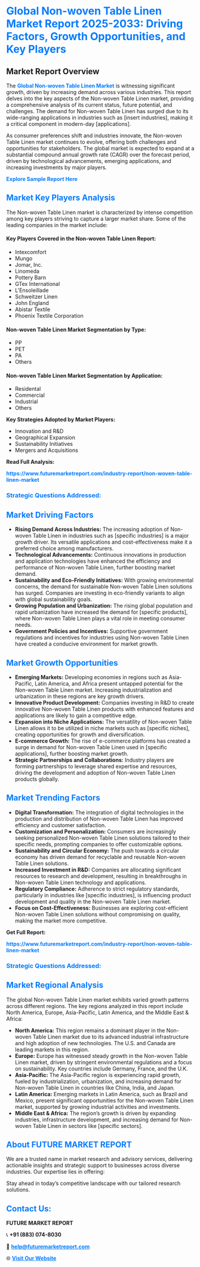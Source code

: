 <h1 style="color: #007BFF;">Global Non-woven Table Linen Market Report 2025-2033: Driving Factors, Growth Opportunities, and Key Players</h1>

<section id="overview">
<h2>Market Report Overview</h2>
<p>The <a href="https://www.futuremarketreport.com/industry-report/non-woven-table-linen-market" style="color: #007BFF; text-decoration: none;"><strong>Global Non-woven Table Linen Market</strong></a> is witnessing significant growth, driven by increasing demand across various industries. This report delves into the key aspects of the Non-woven Table Linen market, providing a comprehensive analysis of its current status, future potential, and challenges. The demand for Non-woven Table Linen has surged due to its wide-ranging applications in industries such as [insert industries], making it a critical component in modern-day [applications].</p>
<p>As consumer preferences shift and industries innovate, the Non-woven Table Linen market continues to evolve, offering both challenges and opportunities for stakeholders. The global market is expected to expand at a substantial compound annual growth rate (CAGR) over the forecast period, driven by technological advancements, emerging applications, and increasing investments by major players.</p>
</section>

<section id="overview">
<p><a href="https://www.futuremarketreport.com/request-sample/reportId=53230" style="color: #007BFF; text-decoration: none;"><strong>Explore Sample Report Here</strong></a></p>
</section>

<section id="key-players">
<h2 style="color: #007BFF;">Market Key Players Analysis</h2>
<p>The Non-woven Table Linen market is characterized by intense competition among key players striving to capture a larger market share. Some of the leading companies in the market include:</p>
<h4>Key Players Covered in the Non-woven Table Linen Report:</h4>
<ul><li>Intexcomfort</li><li>Mungo</li><li>Jomar, Inc.</li><li>Linomeda</li><li>Pottery Barn</li><li>GTex International</li><li>L&#039;Ensoleillade</li><li>Schweitzer Linen</li><li>John England</li><li>Abistar Textile</li><li>Phoenix Textile Corporation</li></ul>
<h4>Non-woven Table Linen Market Segmentation by Type:</h4>
<ul><li>PP</li><li>PET</li><li>PA</li><li>Others</li></ul>

<h4>Non-woven Table Linen Market Segmentation by Application:</h4>
<ul><li>Residental</li><li>Commercial</li><li>Industrial</li><li>Others</li></ul>
<p><strong>Key Strategies Adopted by Market Players:</strong></p>
<ul>
<li>Innovation and R&D</li>
<li>Geographical Expansion</li>
<li>Sustainability Initiatives</li>
<li>Mergers and Acquisitions</li>
</ul>
</section>

<section>
<p><strong>Read Full Analysis: </strong></p><a href="https://www.futuremarketreport.com/industry-report/non-woven-table-linen-market" style="color: #007BFF; text-decoration: none;"><strong>https://www.futuremarketreport.com/industry-report/non-woven-table-linen-market</strong></a>
<h3 style="color: #007BFF;">Strategic Questions Addressed:</h3>
</section>

<section id="driving-factors">
<h2 style="color: #007BFF;">Market Driving Factors</h2>
<ul>
<li><strong>Rising Demand Across Industries:</strong> The increasing adoption of Non-woven Table Linen in industries such as [specific industries] is a major growth driver. Its versatile applications and cost-effectiveness make it a preferred choice among manufacturers.</li>
<li><strong>Technological Advancements:</strong> Continuous innovations in production and application technologies have enhanced the efficiency and performance of Non-woven Table Linen, further boosting market demand.</li>
<li><strong>Sustainability and Eco-Friendly Initiatives:</strong> With growing environmental concerns, the demand for sustainable Non-woven Table Linen solutions has surged. Companies are investing in eco-friendly variants to align with global sustainability goals.</li>
<li><strong>Growing Population and Urbanization:</strong> The rising global population and rapid urbanization have increased the demand for [specific products], where Non-woven Table Linen plays a vital role in meeting consumer needs.</li>
<li><strong>Government Policies and Incentives:</strong> Supportive government regulations and incentives for industries using Non-woven Table Linen have created a conducive environment for market growth.</li>
</ul>
</section>

<section id="growth-opportunities">
<h2 style="color: #007BFF;">Market Growth Opportunities</h2>
<ul>
<li><strong>Emerging Markets:</strong> Developing economies in regions such as Asia-Pacific, Latin America, and Africa present untapped potential for the Non-woven Table Linen market. Increasing industrialization and urbanization in these regions are key growth drivers.</li>
<li><strong>Innovative Product Development:</strong> Companies investing in R&D to create innovative Non-woven Table Linen products with enhanced features and applications are likely to gain a competitive edge.</li>
<li><strong>Expansion into Niche Applications:</strong> The versatility of Non-woven Table Linen allows it to be utilized in niche markets such as [specific niches], creating opportunities for growth and diversification.</li>
<li><strong>E-commerce Growth:</strong> The rise of e-commerce platforms has created a surge in demand for Non-woven Table Linen used in [specific applications], further boosting market growth.</li>
<li><strong>Strategic Partnerships and Collaborations:</strong> Industry players are forming partnerships to leverage shared expertise and resources, driving the development and adoption of Non-woven Table Linen products globally.</li>
</ul>
</section>

<section id="trending-factors">
<h2 style="color: #007BFF;">Market Trending Factors</h2>
<ul>
<li><strong>Digital Transformation:</strong> The integration of digital technologies in the production and distribution of Non-woven Table Linen has improved efficiency and customer satisfaction.</li>
<li><strong>Customization and Personalization:</strong> Consumers are increasingly seeking personalized Non-woven Table Linen solutions tailored to their specific needs, prompting companies to offer customizable options.</li>
<li><strong>Sustainability and Circular Economy:</strong> The push towards a circular economy has driven demand for recyclable and reusable Non-woven Table Linen solutions.</li>
<li><strong>Increased Investment in R&D:</strong> Companies are allocating significant resources to research and development, resulting in breakthroughs in Non-woven Table Linen technology and applications.</li>
<li><strong>Regulatory Compliance:</strong> Adherence to strict regulatory standards, particularly in industries like [specific industries], is influencing product development and quality in the Non-woven Table Linen market.</li>
<li><strong>Focus on Cost-Effectiveness:</strong> Businesses are exploring cost-efficient Non-woven Table Linen solutions without compromising on quality, making the market more competitive.</li>
</ul>
</section>

<section>
<p><strong>Get Full Report: </strong></p><a href="https://www.futuremarketreport.com/industry-report/non-woven-table-linen-market" style="color: #007BFF; text-decoration: none;"><strong>https://www.futuremarketreport.com/industry-report/non-woven-table-linen-market</strong></a>
<h3 style="color: #007BFF;">Strategic Questions Addressed:</h3>
</section>


<section id="regional-analysis">
<h2 style="color: #007BFF;">Market Regional Analysis</h2>
<p>The global Non-woven Table Linen market exhibits varied growth patterns across different regions. The key regions analyzed in this report include North America, Europe, Asia-Pacific, Latin America, and the Middle East & Africa:</p>
<ul>
<li><strong>North America:</strong> This region remains a dominant player in the Non-woven Table Linen market due to its advanced industrial infrastructure and high adoption of new technologies. The U.S. and Canada are leading markets in this region.</li>
<li><strong>Europe:</strong> Europe has witnessed steady growth in the Non-woven Table Linen market, driven by stringent environmental regulations and a focus on sustainability. Key countries include Germany, France, and the U.K.</li>
<li><strong>Asia-Pacific:</strong> The Asia-Pacific region is experiencing rapid growth, fueled by industrialization, urbanization, and increasing demand for Non-woven Table Linen in countries like China, India, and Japan.</li>
<li><strong>Latin America:</strong> Emerging markets in Latin America, such as Brazil and Mexico, present significant opportunities for the Non-woven Table Linen market, supported by growing industrial activities and investments.</li>
<li><strong>Middle East & Africa:</strong> The region’s growth is driven by expanding industries, infrastructure development, and increasing demand for Non-woven Table Linen in sectors like [specific sectors].</li>
</ul>
</section>

<footer>
<h2 style="color: #007BFF;">About FUTURE MARKET REPORT</h2>
<p>We are a trusted name in market research and advisory services, delivering actionable insights and strategic support to businesses across diverse industries. Our expertise lies in offering:</p>

<p>Stay ahead in today’s competitive landscape with our tailored research solutions.</p>

<h2 style="color: #007BFF;">Contact Us:</h2>
<p><strong>FUTURE MARKET REPORT</strong></p>
<p>📞 <strong>+91 (883) 074-8030</strong></p>
<p>📧 <strong><a href="mailto:help@futuremarketreport.com" style="color: #007BFF;">help@futuremarketreport.com</a></strong></p>
<p>🌐 <strong><a href="https://www.futuremarketreport.com/" style="color: #007BFF;">Visit Our Website</a></strong></p>
</footer>